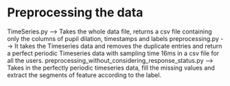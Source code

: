 # Preprocessing the data
TimeSeries.py --> Takes the whole data file, returns a csv file containing only the columns of pupil dilation, timestamps and labels
preprocessing.py --> It takes the Timeseries data and removes the duplicate entries and return a perfect periodic Timeseries data with sampling time 16ms in a csv file for all the users.
preprocessing_without_considering_response_status.py --> Takes in the perfectly periodic timeseries data, fill the missing values and extract the segments of feature according to the label. 
